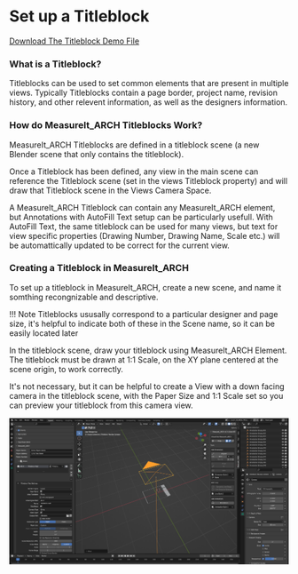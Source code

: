 # Set up a Titleblock


<a href="../demo_files/Titleblock.blend" download>Download The Titleblock Demo File</a>

### What is a Titleblock?

Titleblocks can be used to set common elements that are present in multiple views. Typically Titleblocks contain a page border, project name, revision history, and other relevent information, as well as the designers information.

### How do MeasureIt_ARCH Titleblocks Work?

MeasureIt_ARCH Titleblocks are defined in a titleblock scene (a new Blender scene that only contains the titleblock).

Once a Titleblock has been defined, any view in the main scene can reference the Titleblock scene (set in the views Titleblock property) and will draw that Titleblock scene in the Views Camera Space.

A MeasureIt_ARCH Titleblock can contain any MeasureIt_ARCH element, but Annotations with AutoFill Text setup can be particularly usefull. With AutoFill Text, the same titleblock can be used for many views, but text for view specific properties (Drawing Number, Drawing Name, Scale etc.) will be automattically updated to be correct for the current view.

### Creating a Titleblock in MeasureIt_ARCH

To set up a titleblock in MeasureIt_ARCH, create a new scene, and name it somthing recongnizable and descriptive.

!!! Note
    Titleblocks ususally correspond to a particular designer and page size, it's helpful to indicate both of these in the Scene name, so it can be easily located later

In the titleblock scene, draw your titleblock using MeasureIt_ARCH Element. The titleblock must be drawn at 1:1 Scale, on the XY plane centered at the scene origin, to work correctly.

It's not necessary, but it can be helpful to create a View with a down facing camera in the titleblock scene, with the Paper Size and 1:1 Scale set so you can preview your titleblock from this camera view.

![image](images/titleblock_img/titleblock_scene.PNG)


